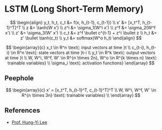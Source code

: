 # LSTM (Long Short-Term Memory)

$$
\begin{align}
y_t, h_t, c_t &= f(x, h_{t-1}, c_{t-1}) \\
x' &= [x_t^T, h_{t-1}^T]^T \\
z &= \tanh(W x') \\
z^i &= \sigma_1(W^i x') \\
z^f &= \sigma_2(W^f x') \\
z' &= \sigma_3(W' x') \\
c_t &= z^f \bullet c^{t-1} + z^i \bullet z \\
h_t &= z' \bullet \tanh(c_t) \\
y_t &= softmax(W^o h_t)
\end{align}
$$

$$
\begin{array}{c}
x_t \in R^n \text{: input vectors at time }t \\
c_{t-i}, h_{t-i} \in R^n \text{: state vectors at time }t-i \\
y_t \in R^k \text{: output vectors at time }t \\
W, W^i, W^f, W' \in R^{n \times 2n}, W^o \in R^{k \times n} \text{: trainable variables} \\
\sigma_i \text{: activation functions}
\end{array}
$$

## Peephole

$$
\begin{array}{c}
x' = [x_t^T, h_{t-1}^T, c_{t-1}^T]^T \\
W, W^i, W^f, W' \in R^{n \times 3n} \text{: trainable variables} \\
\end{array}
$$

## References

* [Prof. Hung-Yi Lee](http://speech.ee.ntu.edu.tw/~tlkagk/index.html)
